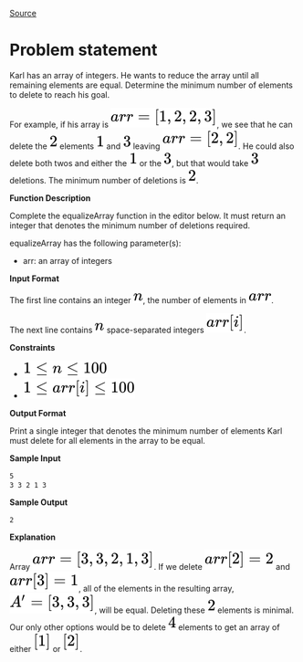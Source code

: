 [Source](https://www.hackerrank.com/challenges/equality-in-a-array/problem)
# Problem statement
Karl has an array of integers.  He wants to reduce the array until all remaining elements are equal.  Determine the minimum number of elements to delete to reach his goal.

For example, if his array is ![](./Resources/Element1.svg), we see that he can delete the ![](./Resources/Element2.svg) elements ![](./Resources/Element3.svg) and ![](./Resources/Element4.svg) leaving ![](./Resources/Element5.svg). He could also delete both twos and either the ![](./Resources/Element3.svg) or the ![](./Resources/Element4.svg), but that would take ![](./Resources/Element4.svg) deletions.  The minimum number of deletions is ![](./Resources/Element2.svg).


**Function Description**  

Complete the equalizeArray function in the editor below. It must return an integer that denotes the minimum number of deletions required.  

equalizeArray has the following parameter(s):  


* arr: an array of integers  

**Input Format**

The first line contains an integer ![](./Resources/Element6.svg), the number of elements in ![](./Resources/Element7.svg). 


The next line contains ![](./Resources/Element6.svg) space-separated integers ![](./Resources/Element8.svg).


**Constraints**


* ![](./Resources/Element9.svg)
* ![](./Resources/Element10.svg)

**Output Format**

Print a single integer that denotes the minimum number of elements Karl must delete for all elements in the array to be equal.


**Sample Input**

```
5
3 3 2 1 3
```

**Sample Output**

```
2   
```

**Explanation**

Array ![](./Resources/Element11.svg). If we delete ![](./Resources/Element12.svg) and ![](./Resources/Element13.svg), all of the elements in the resulting array, ![](./Resources/Element14.svg), will be equal. Deleting these ![](./Resources/Element2.svg) elements is minimal.  Our only other options would be to delete ![](./Resources/Element15.svg) elements to get an array of either ![](./Resources/Element16.svg) or ![](./Resources/Element17.svg).

